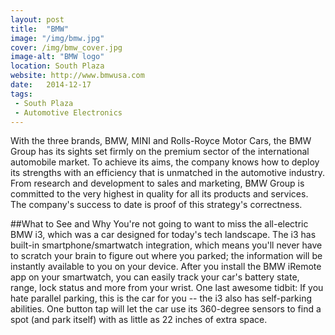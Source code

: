 ```yaml
---
layout: post
title:  "BMW"
image: "/img/bmw.jpg"
cover: /img/bmw_cover.jpg
image-alt: "BMW logo"
location: South Plaza
website: http://www.bmwusa.com
date:   2014-12-17
tags:
 - South Plaza
 - Automotive Electronics
---
```


With the three brands, BMW, MINI and Rolls-Royce Motor Cars, the BMW Group has its sights set firmly on the premium sector of the international automobile market. To achieve its aims, the company knows how to deploy its strengths with an efficiency that is unmatched in the automotive industry. From research and development to sales and marketing, BMW Group is committed to the very highest in quality for all its products and services. The company's success to date is proof of this strategy's correctness.

##What to See and Why
You're not going to want to miss the all-electric BMW i3, which was a car designed for today's tech landscape. The i3 has built-in smartphone/smartwatch integration, which means you'll never have to scratch your brain to figure out where you parked; the information will be instantly available to you on your device. After you install the BMW iRemote app on your smartwatch, you can easily track your car's battery state, range, lock status and more from your wrist. One last awesome tidbit: If you hate parallel parking, this is the car for you -- the i3 also has self-parking abilities. One button tap will let the car use its 360-degree sensors to find a spot (and park itself) with as little as 22 inches of extra space.